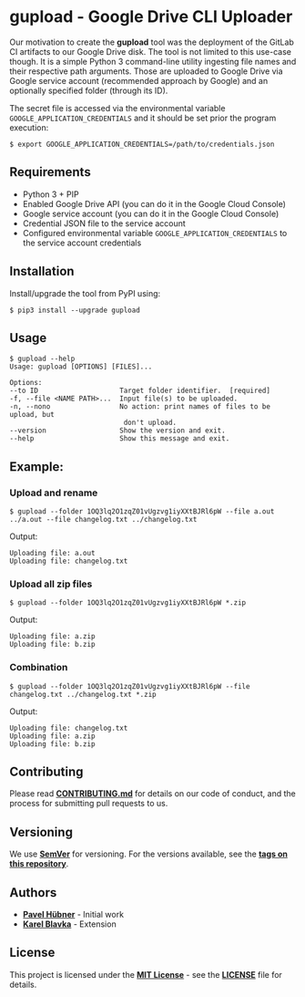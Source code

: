 # gupload - Google Drive CLI Uploader

Our motivation to create the **gupload** tool was the deployment of the GitLab CI artifacts to our Google Drive disk. The tool is not limited to this use-case though. It is a simple Python 3 command-line utility ingesting file names and their respective path arguments. Those are uploaded to Google Drive via Google service account (recommended approach by Google) and an optionally specified folder (through its ID).

The secret file is accessed via the environmental variable `GOOGLE_APPLICATION_CREDENTIALS` and it should be set prior the program execution:

    $ export GOOGLE_APPLICATION_CREDENTIALS=/path/to/credentials.json

## Requirements

* Python 3 + PIP
* Enabled Google Drive API (you can do it in the Google Cloud Console)
* Google service account (you can do it in the Google Cloud Console)
* Credential JSON file to the service account
* Configured environmental variable `GOOGLE_APPLICATION_CREDENTIALS` to the service account credentials

## Installation

Install/upgrade the tool from PyPI using:

    $ pip3 install --upgrade gupload

## Usage

    $ gupload --help
    Usage: gupload [OPTIONS] [FILES]...

    Options:
    --to ID                    Target folder identifier.  [required]
    -f, --file <NAME PATH>...  Input file(s) to be uploaded.
    -n, --nono                 No action: print names of files to be upload, but
                                don't upload.
    --version                  Show the version and exit.
    --help                     Show this message and exit.


## Example:

### Upload and rename

    $ gupload --folder 1OQ3lq2O1zqZ01vUgzvg1iyXXtBJRl6pW --file a.out ../a.out --file changelog.txt ../changelog.txt

Output:

    Uploading file: a.out
    Uploading file: changelog.txt


### Upload all zip files

    $ gupload --folder 1OQ3lq2O1zqZ01vUgzvg1iyXXtBJRl6pW *.zip

Output:

    Uploading file: a.zip
    Uploading file: b.zip

### Combination

    $ gupload --folder 1OQ3lq2O1zqZ01vUgzvg1iyXXtBJRl6pW --file changelog.txt ../changelog.txt *.zip

Output:

    Uploading file: changelog.txt
    Uploading file: a.zip
    Uploading file: b.zip

## Contributing

Please read [**CONTRIBUTING.md**](https://github.com/hardwario/gupload/blob/master/CONTRIBUTING.md) for details on our code of conduct, and the process for submitting pull requests to us.

## Versioning

We use [**SemVer**](https://semver.org/) for versioning. For the versions available, see the [**tags on this repository**](https://github.com/hardwario/gupload/tags).

## Authors

* [**Pavel Hübner**](https://github.com/hubpav) - Initial work
* [**Karel Blavka**](https://github.com/blavka) - Extension

## License

This project is licensed under the [**MIT License**](https://opensource.org/licenses/MIT/) - see the [**LICENSE**](https://github.com/hardwario/gupload/blob/master/LICENSE) file for details.
